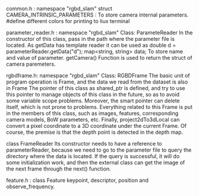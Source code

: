 common.h : namespace "rgbd_slam"
	struct CAMERA_INTRINSIC_PARAMETERS : To store camera internal parameters.
	#define different colors for printing to liux terminal

parameter_reader.h : namespace "rgbd_slam" Class: ParameteReader
 In the constructor of this class, pass in the path where the parameter file is located.
 As getData has template reader it can be used as double d = parameterReader.getData<double>("d");
 map<string, string> data; To store name and value of parameter.
 getCamera() Function is used to return the struct of camera paremeters.



rgbdframe.h: namespace "rgbd_slam" Class: RGBDFrame 
The basic unit of program operation is Frame, and the data we read from the dataset is also in Frame
The pointer of this class as shared_ptr is defined, and try to use this pointer to manage objects of this class in the future, so as to avoid some variable scope problems. Moreover, the smart pointer can delete itself, which is not prone to problems.
Everything related to this Frame is put in the members of this class, such as images, features, corresponding camera models, BoW parameters, etc. 
Finally, project2dTo3dLocal can convert a pixel coordinate to a 3D coordinate under the current Frame. Of course, the premise is that the depth point is detected in the depth map.

class FrameReader
Its constructor needs to have a reference to parameterReader, because we need to go to the parameter file to query the directory where the data is located. 
If the query is successful, it will do some initialization work, and then the external class can get the image of the next frame through the next() function.


feature.h : class Feature
	keypoint, descriptor, position and observe_frequency.


